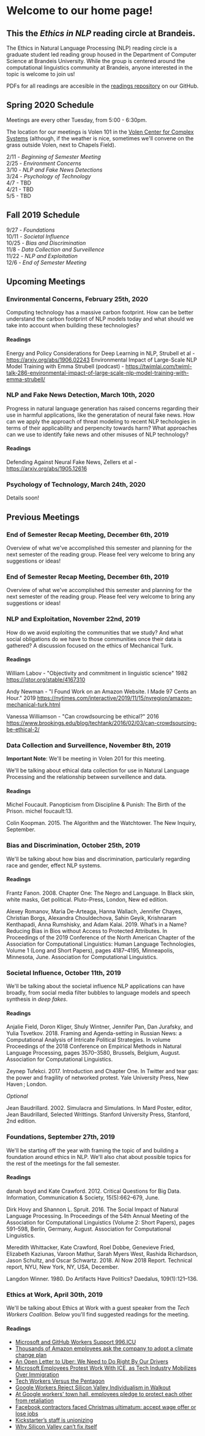 # Welcome to our home page!
## This the *Ethics in NLP* reading circle at Brandeis.  
The Ethics in Natural Language Processing (NLP) reading circle is a graduate student led reading group housed in the Department of Computer Science at Brandeis University. While the group is centered around the computational linguistics community at Brandeis, anyone interested in the topic is welcome to join us!

PDFs for all readings are accesible in the [readings repository](https://github.com/ethicsatbrandeis/readings) on our GitHub. 

## Spring 2020 Schedule
Meetings are every other Tuesday, from 5:00 - 6:30pm. 

The location for our meetings is Volen 101 in the [Volen Center for Complex Systems](https://goo.gl/maps/Z2sJtW1zjDJKbyrg9) (although, if the weather is nice, sometimes we'll convene on the grass outside Volen, next to Chapels Field).  

2/11 - *Beginning of Semester Meeting* <br>
2/25 - *Environment Concerns* <br>
3/10 - *NLP and Fake News Detections* <br>
3/24 - *Psychology of Technology* <br>
4/7 - TBD <br>
4/21 - TBD <br>
5/5 - TBD <br>

## Fall 2019 Schedule

9/27 - *Foundations* <br>
10/11 - *Societal Influence* <br>
10/25 - *Bias and Discrimination* <br>
11/8 - *Data Collection and Surveillence* <br>
11/22 - *NLP and Exploitation* <br>
12/6 - *End of Semester Meeting* <br>

## Upcoming Meetings
### Environmental Concerns, February 25th, 2020

Computing technology has a massive carbon footprint. How can be better understand the carbon footprint of NLP models today and what should we take into account when building these technologies? 

#### Readings

Energy and Policy Considerations for Deep Learning in NLP, Strubell et al - <https://arxiv.org/abs/1906.02243>
Environmental Impact of Large-Scale NLP Model Training with Emma Strubell (podcast) - <https://twimlai.com/twiml-talk-286-environmental-impact-of-large-scale-nlp-model-training-with-emma-strubell/>

### NLP and Fake News Detection, March 10th, 2020

Progress in natural language generation has raised concerns regarding their use in harmful applications, like the generatation of neural fake news. How can we apply the approach of threat modeling to recent NLP techologies in terms of their applicability and perpencity towards harm? What approaches can we use to identify fake news and other misuses of NLP technology? 

#### Readings

Defending Against Neural Fake News, Zellers et al - <https://arxiv.org/abs/1905.12616>

### Psychology of Technology, March 24th, 2020

Details soon!

## Previous Meetings
### End of Semester Recap Meeting, December 6th, 2019

Overview of what we've accomplished this semester and planning for the next semester of the reading group. Please feel very welcome to bring any suggestions or ideas!

### End of Semester Recap Meeting, December 6th, 2019

Overview of what we've accomplished this semester and planning for the next semester of the reading group. Please feel very welcome to bring any suggestions or ideas!

### NLP and Exploitation, November 22nd, 2019

How do we avoid exploiting the communities that we study? And what social obligations do we have to those communities once their data is gathered? A discussion focused on the ethics of Mechanical Turk.

#### Readings 
William Labov - "Objectivity and commitment in linguistic science" 1982 https://jstor.org/stable/4167310

Andy Newman - "I Found Work on an Amazon Website. I Made 97 Cents an Hour." 2019 https://nytimes.com/interactive/2019/11/15/nyregion/amazon-mechanical-turk.html

Vanessa Williamson - "Can crowdsourcing be ethical?" 2016 https://www.brookings.edu/blog/techtank/2016/02/03/can-crowdsourcing-be-ethical-2/

### Data Collection and Surveillence, November 8th, 2019
**Important Note**: We'll be meeting in Volen 201 for this meeting.

We'll be talking about ethical data collection for use in Natural Language Processing and the relationship between surveillence and data.

#### Readings
Michel Foucault. Panopticism from Discipline & Punish: The Birth of the Prison. michel foucault:13.

Colin Koopman. 2015. The Algorithm and the Watchtower. The New Inquiry, September.
### Bias and Discrimination, October 25th, 2019
We'll be talking about how bias and discrimination, particularly regarding race and gender, effect NLP systems. 

#### Readings 

Frantz Fanon. 2008. Chapter One: The Negro and Language. In Black skin, white masks, Get political. Pluto-Press, London, New ed edition.

Alexey Romanov, Maria De-Arteaga, Hanna Wallach, Jennifer Chayes, Christian Borgs, Alexandra Chouldechova, Sahin Geyik, Krishnaram Kenthapadi, Anna Rumshisky, and Adam Kalai. 2019. What’s in a Name? Reducing Bias in Bios without Access to Protected Attributes. In Proceedings of the 2019 Conference of the North American Chapter of the Association for Computational Linguistics: Human Language Technologies, Volume 1 (Long and Short Papers), pages 4187–4195, Minneapolis, Minnesota, June. Association for Computational Linguistics.

### Societal Influence, October 11th, 2019
We'll be talking about the societal influence NLP applications can have broadly, from social media filter bubbles to language models and speech synthesis in *deep fakes*. 

#### Readings 
Anjalie Field, Doron Kliger, Shuly Wintner, Jennifer Pan, Dan Jurafsky, and Yulia Tsvetkov. 2018. Framing and Agenda-setting in Russian News: a Computational Analysis of Intricate Political Strategies. In volume Proceedings of the 2018 Conference on Empirical Methods in Natural Language Processing, pages 3570–3580, Brussels, Belgium, August. Association for Computational Linguistics.

Zeynep Tufekci. 2017. Introduction and Chapter One. In Twitter and tear gas: the power and fragility of networked protest. Yale University Press, New Haven ; London.

*Optional* <br>

Jean Baudrillard. 2002. Simulacra and Simulations. In Mard Poster, editor, Jean Baudrillard, Selected Writtings. Stanford University Press, Stanford, 2nd edition.
### Foundations, September 27th, 2019 
We'll be starting off the year with framing the topic of and building a foundation around ethics in NLP. We'll also chat about possible topics for the rest of the meetings for the fall semester. 

#### Readings

danah boyd and Kate Crawford. 2012. Critical Questions for Big Data. Information, Communication & Society, 15(5):662–679, June.

Dirk Hovy and Shannon L. Spruit. 2016. The Social Impact of Natural Language Processing. In Proceedings of the 54th Annual Meeting of the Association for Computational Linguistics (Volume 2: Short Papers), pages 591–598, Berlin, Germany, August. Association for Computational Linguistics.

Meredith Whittacker, Kate Crawford, Roel Dobbe, Genevieve Fried, Elizabeth Kaziunas, Varoon Mathur, Sarah Myers West, Rashida Richardson, Jason Schultz, and Oscar Schwartz. 2018. AI Now 2018 Report. Technical report, NYU, New York, NY, USA, December.

Langdon Winner. 1980. Do Artifacts Have Politics? Daedalus, 109(1):121–136.

### Ethics at Work, April 30th, 2019
We'll be talking about Ethics at Work with a guest speaker from the *Tech Workers Coalition*. Below you'll find suggested readings for the meeting.  

#### Readings

- [Microsoft and GitHub Workers Support 996.ICU](https://github.com/MSWorkers/support.996.ICU?)  
- [Thousands of Amazon employees ask the company to adopt a climate change plan](https://www.theverge.com/2019/4/10/18304800/amazon-employees-open-letter-climate-change-plan)  
- [An Open Letter to Uber: We Need to Do Right By Our Drivers](https://onezero.medium.com/an-open-letter-to-uber-we-need-to-do-right-by-our-drivers-81453fad41e1)  
- [Microsoft Employees Protest Work With ICE, as Tech Industry Mobilizes Over Immigration](https://www.nytimes.com/2018/06/19/technology/tech-companies-immigration-border.html)
- [Tech Workers Versus the Pentagon](https://jacobinmag.com/2018/06/google-project-maven-military-tech-workers)
- [Google Workers Reject Silicon Valley Individualism in Walkout](https://www.nytimes.com/2018/11/06/business/google-employee-walkout-labor.html)
- [At Google workers' town hall, employees pledge to protect each other from retaliation](https://www.cnet.com/google-amp/news/at-google-town-hall-workers-pledge-to-protect-each-other-from-retaliation/)
- [Facebook contractors faced Christmas ultimatum: accept wage offer or lose jobs](https://www.theguardian.com/technology/2018/dec/20/facebook-contractors-filter-digital-labor-dispute-christmas)
- [Kickstarter’s staff is unionizing](https://www.theverge.com/2019/3/19/18254995/kickstarter-unionizing-union-representation-inclusivity-transparency-tech-us-crowdfunding)
- [Why Silicon Valley can’t fix itself](https://www.theguardian.com/news/2018/may/03/why-silicon-valley-cant-fix-itself-tech-humanism)
